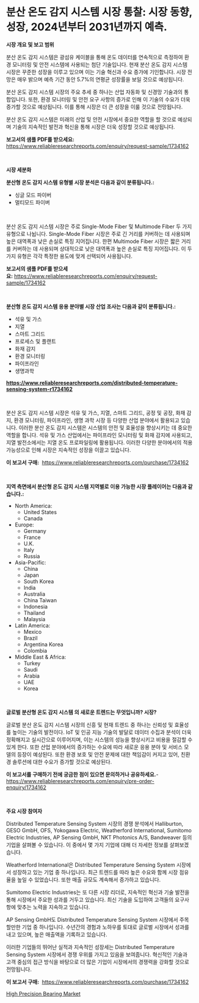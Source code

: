 <p><h1>분산 온도 감지 시스템 시장 통찰: 시장 동향, 성장, 2024년부터 2031년까지 예측.</h1></p><p><strong>시장 개요 및 보고 범위</strong></p>
<p><p>분산 온도 감지 시스템은 광섬유 케이블을 통해 온도 데이터를 연속적으로 측정하여 환경 모니터링 및 안전 시스템에 사용되는 첨단 기술입니다. 현재 분산 온도 감지 시스템 시장은 꾸준한 성장을 이루고 있으며 이는 기술 혁신과 수요 증가에 기인합니다. 시장 전망은 매우 밝으며 예측 기간 동안 5.7%의 연평균 성장률을 보일 것으로 예상됩니다. </p><p>분산 온도 감지 시스템 시장의 주요 추세 중 하나는 산업 자동화 및 신경망 기술과의 통합입니다. 또한, 환경 모니터링 및 안전 요구 사항의 증가로 인해 이 기술의 수요가 더욱 증가할 것으로 예상됩니다. 이를 통해 시장은 더 큰 성장을 이룰 것으로 전망됩니다.</p><p>분산 온도 감지 시스템은 미래의 산업 및 안전 시장에서 중요한 역할을 할 것으로 예상되며 기술의 지속적인 발전과 혁신을 통해 시장은 더욱 성장할 것으로 예상됩니다.</p></p>
<p><strong>보고서의 샘플 PDF를 받으세요:</strong> <a href="https://www.reliableresearchreports.com/enquiry/request-sample/1734162">https://www.reliableresearchreports.com/enquiry/request-sample/1734162</a></p>
<p>&nbsp;</p>
<p><strong>시장 세분화</strong></p>
<p><strong>분산형 온도 감지 시스템 유형별 시장 분석은 다음과 같이 분류됩니다.:</strong></p>
<p><ul><li>싱글 모드 파이버</li><li>멀티모드 파이버</li></ul></p>
<p>&nbsp;</p>
<p><p>분산 온도 감지 시스템 시장은 주로 Single-Mode Fiber 및 Multimode Fiber 두 가지 유형으로 나뉩니다. Single-Mode Fiber 시장은 주로 긴 거리를 커버하는 데 사용되며 높은 대역폭과 낮은 손실로 특징 지어집니다. 한편 Multimode Fiber 시장은 짧은 거리를 커버하는 데 사용되며 상대적으로 낮은 대역폭과 높은 손실로 특징 지어집니다. 이 두 가지 유형은 각각 특정한 용도에 맞게 선택되어 사용됩니다.</p></p>
<p><strong>보고서의 샘플 PDF를 받으세요:</strong>&nbsp;<a href="https://www.reliableresearchreports.com/enquiry/request-sample/1734162">https://www.reliableresearchreports.com/enquiry/request-sample/1734162</a></p>
<p>&nbsp;</p>
<p><strong> 분산형 온도 감지 시스템 응용 분야별 시장 산업 조사는 다음과 같이 분류됩니다.:</strong></p>
<p><ul><li>석유 및 가스</li><li>지열</li><li>스마트 그리드</li><li>프로세스 및 플랜트</li><li>화재 감지</li><li>환경 모니터링</li><li>파이프라인</li><li>생명과학</li></ul></p>
<p><strong><a href="https://www.reliableresearchreports.com/distributed-temperature-sensing-system-r1734162">https://www.reliableresearchreports.com/distributed-temperature-sensing-system-r1734162</a></strong></p>
<p>&nbsp;</p>
<p><p>분산 온도 감지 시스템 시장은 석유 및 가스, 지열, 스마트 그리드, 공정 및 공장, 화재 감지, 환경 모니터링, 파이프라인, 생명 과학 시장 등 다양한 산업 분야에서 활용되고 있습니다. 이러한 분산 온도 감지 시스템은 시스템의 안전 및 효율성을 향상시키는 데 중요한 역할을 합니다. 석유 및 가스 산업에서는 파이프라인 모니터링 및 화재 감지에 사용되고, 지열 발전소에서는 지열 온도 프로파일링에 활용됩니다. 이러한 다양한 분야에서의 적용 가능성으로 인해 시장은 지속적인 성장을 이끌고 있습니다.</p></p>
<p><strong>이 보고서 구매:</strong>&nbsp; <a href="https://www.reliableresearchreports.com/purchase/1734162">https://www.reliableresearchreports.com/purchase/1734162</a></p>
<p>&nbsp;</p>
<p><strong>지역 측면에서 분산형 온도 감지 시스템 지역별로 이용 가능한 시장 플레이어는 다음과 같습니다.:</strong></p>
<p><ul>
    <li>
        North America:
        <ul>
            <li>United States</li>
            <li>Canada</li>
        </ul>
    </li>
    <li>
        Europe:
        <ul>
            <li>Germany</li>
            <li>France</li>
            <li>U.K.</li>
            <li>Italy</li>
            <li>Russia</li>
        </ul>
    </li>
    <li>
        Asia-Pacific:
        <ul>
            <li>China</li>
            <li>Japan</li>
            <li>South Korea</li>
            <li>India</li>
            <li>Australia</li>
            <li>China Taiwan</li>
            <li>Indonesia</li>
            <li>Thailand</li>
            <li>Malaysia</li>
        </ul>
    </li>
    <li>
        Latin America:
        <ul>
            <li>Mexico</li>
            <li>Brazil</li>
            <li>Argentina Korea</li>
            <li>Colombia</li>
        </ul>
    </li>
    <li>
        Middle East & Africa:
        <ul>
            <li>Turkey</li>
            <li>Saudi</li>
            <li>Arabia</li>
            <li>UAE</li>
            <li>Korea</li>
        </ul>
    </li>
    </ul></p>
<p>&nbsp;</p>
<p><strong>글로벌 분산형 온도 감지 시스템 의 새로운 트렌드는 무엇입니까? 시장?</strong></p>
<p><p>글로벌 분산 온도 감지 시스템 시장의 신흥 및 현재 트렌드 중 하나는 신뢰성 및 효율성를 높이는 기술의 발전이다. IoT 및 인공 지능 기술의 발달로 데이터 수집과 분석이 더욱 정확해지고 실시간으로 이루어지며, 이는 시스템의 성능을 향상시키고 비용을 절감할 수 있게 한다. 또한 산업 분야에서의 증가하는 수요에 따라 새로운 응용 분야 및 서비스 모델의 등장이 예상된다. 또한 환경 보호 및 안전 문제에 대한 책임감이 커지고 있어, 친환경 솔루션에 대한 수요가 증가할 것으로 예상된다.</p></p>
<p><strong>이 보고서를 구매하기 전에 궁금한 점이 있으면 문의하거나 공유하세요.</strong>- <a href="https://www.reliableresearchreports.com/enquiry/pre-order-enquiry/1734162">https://www.reliableresearchreports.com/enquiry/pre-order-enquiry/1734162</a></p>
<p>&nbsp;</p>
<p><strong>주요 시장 참여자</strong></p>
<p><p>Distributed Temperature Sensing System 시장의 경쟁 분석에서 Halliburton, GESO GmbH, OFS, Yokogawa Electric, Weatherford International, Sumitomo Electric Industries, AP Sensing GmbH, NKT Photonics A/S, Bandweaver 등의 기업을 살펴볼 수 있습니다. 이 중에서 몇 가지 기업에 대해 더 자세한 정보를 살펴보겠습니다.</p><p>Weatherford International은 Distributed Temperature Sensing System 시장에서 성장하고 있는 기업 중 하나입니다. 최근 트렌드를 따라 높은 수요와 함께 시장 점유율을 높일 수 있었습니다. 또한 매출 규모도 계속해서 증가하고 있습니다.</p><p>Sumitomo Electric Industries는 또 다른 시장 리더로, 지속적인 혁신과 기술 발전을 통해 시장에서 주요한 성과를 거두고 있습니다. 최신 기술을 도입하여 고객들의 요구사항에 맞추는 노력을 지속하고 있습니다.</p><p>AP Sensing GmbH도 Distributed Temperature Sensing System 시장에서 주목할만한 기업 중 하나입니다. 수년간의 경험과 노하우를 토대로 글로벌 시장에서 성과를 내고 있으며, 높은 매출액을 기록하고 있습니다.</p><p>이러한 기업들의 뛰어난 실적과 지속적인 성장세는 Distributed Temperature Sensing System 시장에서 경쟁 우위를 가지고 있음을 보여줍니다. 혁신적인 기술과 고객 중심의 접근 방식을 바탕으로 더 많은 기업이 시장에서의 경쟁력을 강화할 것으로 전망됩니다.</p></p>
<p><strong>이 보고서 구매:</strong>&nbsp;&nbsp;<a href="https://www.reliableresearchreports.com/purchase/1734162">https://www.reliableresearchreports.com/purchase/1734162</a></p>
<p><p><a href="https://github.com/GroverBarry/Market-Research-Report-List-4/blob/main/high-precision-bearing-market.md">High Precision Bearing Market</a></p></p>